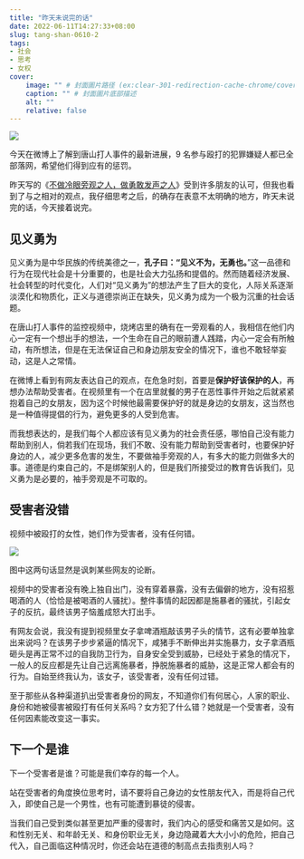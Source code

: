 ```yaml
---
title: "昨天未说完的话"
date: 2022-06-11T14:27:33+08:00
slug: tang-shan-0610-2
tags:
- 社会
- 思考
- 女权
cover:
    image: "" # 封面圖片路径 (ex:clear-301-redirection-cache-chrome/cover.jpg)
    caption: "" # 封面圖片底部描述
    alt: ""
    relative: false
---
```

![](https://rmt.ladydaily.com/fetch/lucy/storage/20220611210740.jpg?w=1280)

今天在微博上了解到唐山打人事件的最新进展，9 名参与殴打的犯罪嫌疑人都已全部落网，希望他们得到应有的惩罚。

昨天写的《[不做冷眼旁观之人，做勇敢发声之人](https://eirms.com/posts/tang-shan-0610/)》受到许多朋友的认可，但我也看到了与之相对的观点，我仔细思考之后，的确存在表意不太明确的地方，昨天未说完的话，今天接着说完。

## 见义勇为

见义勇为是中华民族的传统美德之一，**孔子曰：“见义不为，无勇也。**”这一品德和行为在现代社会是十分重要的，也是社会大力弘扬和提倡的。然而随着经济发展、社会转型的时代变化，人们对“见义勇为”的想法产生了巨大的变化，人际关系逐渐淡漠化和物质化，正义与道德崇尚正在缺失，见义勇为成为一个极为沉重的社会话题。

在唐山打人事件的监控视频中，烧烤店里的确有在一旁观看的人，我相信在他们内心一定有一个想出手的想法，一个生命在自己的眼前遭人践踏，内心一定会有所触动，有所想法，但是在无法保证自己和身边朋友安全的情况下，谁也不敢轻举妄动，这是人之常情。

在微博上看到有网友表达自己的观点，在危急时刻，首要是**保护好该保护的人**，再想办法帮助受害者。在视频里有一个在店里就餐的男子在恶性事件开始之后就紧紧抱着自己的女朋友，因为这个时候他最需要保护好的就是身边的女朋友，这当然也是一种值得提倡的行为，避免更多的人受到危害。

而我想表达的，是我们每个人都应该有见义勇为的社会责任感，哪怕自己没有能力帮助到别人，倘若我们在现场，我们不敢、没有能力帮助到受害者时，也要保护好身边的人，减少更多危害的发生，不要做袖手旁观的人，有多大的能力则做多大的事。道德是约束自己的，不是绑架别人的，但是我们所接受过的教育告诉我们，见义勇为是必要的，袖手旁观是不可取的。

## 受害者没错

视频中被殴打的女性，她们作为受害者，没有任何错。

![](https://rmt.ladydaily.com/fetch/lucy/storage/Pasted20220611204545.png?w=1280)

图中这两句话显然是讽刺某些网友的论断。

视频中的受害者没有晚上独自出门，没有穿着暴露，没有去偏僻的地方，没有招惹喝酒的人（恰恰是被喝酒的人骚扰）。整件事情的起因都是施暴者的骚扰，引起女子的反抗，最终该男子恼羞成怒大打出手。

有网友会说，我没有提到视频里女子拿啤酒瓶敲该男子头的情节，这有必要单独拿出来说吗？在该男子步步紧逼的情况下，咸猪手不断伸出并实施暴力，女子拿酒瓶砸头是再正常不过的自我防卫行为，自身安全受到威胁，已经处于紧急的情况下，一般人的反应都是先让自己远离施暴者，挣脱施暴者的威胁，这是正常人都会有的行为。自始至终我认为，该女子，该受害者，没有任何过错。

至于那些从各种渠道扒出受害者身份的网友，不知道你们有何居心，人家的职业、身份和她被侵害被殴打有任何关系吗？女方犯了什么错？她就是一个受害者，没有任何因素能改变这一事实。

## 下一个是谁

下一个受害者是谁？可能是我们幸存的每一个人。

站在受害者的角度换位思考时，请不要将自己身边的女性朋友代入，而是将自己代入，即使自己是一个男性，也有可能遭到暴徒的侵害。

当我们自己受到类似甚至更加严重的侵害时，我们内心的感受和痛苦又是如何。这和性别无关、和年龄无关、和身份职业无关，身边隐藏着大大小小的危险，把自己代入，自己面临这种情况时，你还会站在道德的制高点去指责别人吗？
